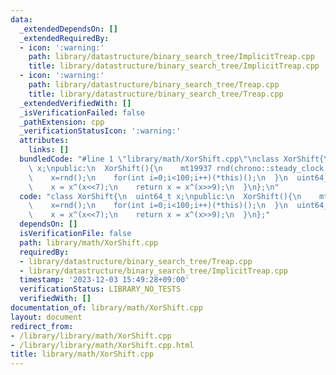 ```yaml
---
data:
  _extendedDependsOn: []
  _extendedRequiredBy:
  - icon: ':warning:'
    path: library/datastructure/binary_search_tree/ImplicitTreap.cpp
    title: library/datastructure/binary_search_tree/ImplicitTreap.cpp
  - icon: ':warning:'
    path: library/datastructure/binary_search_tree/Treap.cpp
    title: library/datastructure/binary_search_tree/Treap.cpp
  _extendedVerifiedWith: []
  _isVerificationFailed: false
  _pathExtension: cpp
  _verificationStatusIcon: ':warning:'
  attributes:
    links: []
  bundledCode: "#line 1 \"library/math/XorShift.cpp\"\nclass XorShift{\n  uint64_t\
    \ x;\npublic:\n  XorShift(){\n    mt19937 rnd(chrono::steady_clock::now().time_since_epoch().count());\n\
    \    x=rnd();\n    for(int i=0;i<100;i++)(*this)();\n  }\n  uint64_t operator()(){\n\
    \    x = x^(x<<7);\n    return x = x^(x>>9);\n  }\n};\n"
  code: "class XorShift{\n  uint64_t x;\npublic:\n  XorShift(){\n    mt19937 rnd(chrono::steady_clock::now().time_since_epoch().count());\n\
    \    x=rnd();\n    for(int i=0;i<100;i++)(*this)();\n  }\n  uint64_t operator()(){\n\
    \    x = x^(x<<7);\n    return x = x^(x>>9);\n  }\n};"
  dependsOn: []
  isVerificationFile: false
  path: library/math/XorShift.cpp
  requiredBy:
  - library/datastructure/binary_search_tree/Treap.cpp
  - library/datastructure/binary_search_tree/ImplicitTreap.cpp
  timestamp: '2023-12-03 15:49:28+09:00'
  verificationStatus: LIBRARY_NO_TESTS
  verifiedWith: []
documentation_of: library/math/XorShift.cpp
layout: document
redirect_from:
- /library/library/math/XorShift.cpp
- /library/library/math/XorShift.cpp.html
title: library/math/XorShift.cpp
---
```

